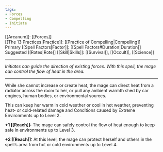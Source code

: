 ```yaml
---
tags:
- Forces
- Compelling
- Initiate
---
```


[[Arcanum]]: [[Forces]]\
[[The 13 Practices|Practice]]: [[Practice of Compelling|Compelling]]\
Primary [[Spell Factors|Factor]]: [[Spell Factors#Duration|Duration]]\
Suggested [[Rotes|Rote]] [[Skill|Skills]]: [[Survival]], [[Occult]], [[Science]]

---

_Initiates can guide the direction of existing forces. With this spell, the mage can control the flow of heat in the area._

---

While she cannot increase or create heat, the mage can direct heat from a radiator across the room to her, or pull any ambient warmth shed by car engines, human bodies, or environmental sources.

This can keep her warm in cold weather or cool in hot weather, preventing heat- or cold-related damage and Conditions caused by Extreme Environments up to Level 2.

**+1 [[Reach]]:** The mage can safely control the flow of heat enough to keep safe in environments up to Level 3.

**+2 [[Reach]]:** At this level, the mage can protect herself and others in the spell’s area from hot or cold environments up to Level 4.